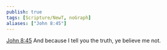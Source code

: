 ```yaml
---
publish: true
tags: [Scripture/NewT, noGraph]
aliases: ["John 8:45"]
---
```

[John 8:45](https://churchofjesuschrist.org/study/scriptures/nt/john/8?lang=eng&id=p45#p45) And because I tell you the truth, ye believe me not.
